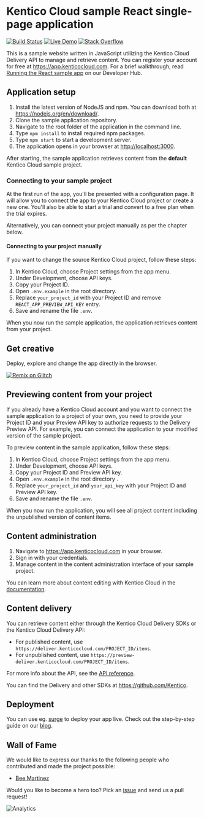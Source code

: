 # Kentico Cloud sample React single-page application

[![Build Status](https://api.travis-ci.com/Kentico/cloud-sample-app-react.svg?branch=master)](https://travis-ci.com/Kentico/cloud-sample-app-react)
[![Live Demo](https://img.shields.io/badge/live-demo-brightgreen.svg)](https://kentico-sample-app-react.surge.sh)
[![Stack Overflow](https://img.shields.io/badge/Stack%20Overflow-ASK%20NOW-FE7A16.svg?logo=stackoverflow&logoColor=white)](https://stackoverflow.com/tags/kentico-cloud)

This is a sample website written in JavaScript utilizing the Kentico Cloud Delivery API to manage and retrieve content. You can register your account for free at <https://app.kenticocloud.com>. For a brief walkthrough, read [Running the React sample app](https://developer.kenticocloud.com/v1/docs/running-react-sample-app) on our Developer Hub.

## Application setup

1.  Install the latest version of NodeJS and npm. You can download both at <https://nodejs.org/en/download/>.
2.  Clone the sample application repository.
3.  Navigate to the root folder of the application in the command line.
4.  Type `npm install` to install required npm packages.
5.  Type `npm start` to start a development server.
6.  The application opens in your browser at <http://localhost:3000>.

After starting, the sample application retrieves content from the **default** Kentico Cloud sample project.

### Connecting to your sample project

At the first run of the app, you'll be presented with a configuration page. It will allow you to connect the app to your Kentico Cloud project or create a new one. You'll also be able to start a trial and convert to a free plan when the trial expires.

Alternatively, you can connect your project manually as per the chapter below.

#### Connecting to your project manually

If you want to change the source Kentico Cloud project, follow these steps:

1.  In Kentico Cloud, choose Project settings from the app menu.
2.  Under Development, choose API keys.
3.  Copy your Project ID.
4.  Open `.env.example` in the root directory.
5.  Replace `your_project_id` with your Project ID and remove `REACT_APP_PREVIEW_API_KEY` entry.
6.  Save and rename the file `.env`.

When you now run the sample application, the application retrieves content from your project.

## Get creative

Deploy, explore and change the app directly in the browser.

[![Remix on Glitch](https://cdn.glitch.com/2703baf2-b643-4da7-ab91-7ee2a2d00b5b%2Fremix-button.svg)](https://glitch.com/edit/#!/import/github/kentico/cloud-sample-app-react)

## Previewing content from your project

If you already have a Kentico Cloud account and you want to connect the sample application to a project of your own, you need to provide your Project ID and your Preview API key to authorize requests to the Delivery Preview API. For example, you can connect the application to your modified version of the sample project.

To preview content in the sample application, follow these steps:

1.  In Kentico Cloud, choose Project settings from the app menu.
2.  Under Development, choose API keys.
3.  Copy your Project ID and Preview API key.
4.  Open `.env.example` in the root directory .
5.  Replace `your_project_id` and `your_api_key` with your Project ID and Preview API key.
6.  Save and rename the file `.env`.

When you now run the application, you will see all project content including the unpublished version of content items.

## Content administration

1.  Navigate to <https://app.kenticocloud.com> in your browser.
2.  Sign in with your credentials.
3.  Manage content in the content administration interface of your sample project.

You can learn more about content editing with Kentico Cloud in the [documentation](http://help.kenticocloud.com/).

## Content delivery

You can retrieve content either through the Kentico Cloud Delivery SDKs or the Kentico Cloud Delivery API:

- For published content, use `https://deliver.kenticocloud.com/PROJECT_ID/items`.
- For unpublished content, use `https://preview-deliver.kenticocloud.com/PROJECT_ID/items`.

For more info about the API, see the [API reference](https://developer.kenticocloud.com/reference).

You can find the Delivery and other SDKs at <https://github.com/Kentico>.

## Deployment

You can use eg. [surge](http://surge.sh/) to deploy your app live. Check out the step-by-step guide on our [blog](https://kenticocloud.com/blog/3-steps-to-rapidly-deploy-headless-single-page-app).

## Wall of Fame

We would like to express our thanks to the following people who contributed and made the project possible:

- [Bee Martinez](https://github.com/beemtz)

Would you like to become a hero too? Pick an [issue](https://github.com/Kentico/cloud-sample-app-react/issues) and send us a pull request!

![Analytics](https://kentico-ga-beacon.azurewebsites.net/api/UA-69014260-4/Kentico/cloud-sample-app-react?pixel)
